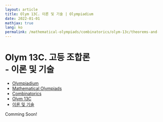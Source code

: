 ```yaml
---
layout: article
title: Olym 13C. 이론 및 기술 | Olympiadium
date: 2022-01-01
mathjax: true
lang: ko
permalink: /mathematical-olympiads/combinatorics/olym-13c/theorems-and-techniques/
---
```

# Olym 13C. 고등 조합론 <br> <ssup> - 이론 및 기술</ssup>

<ul class="breadcrumb">
	<li><a href="{{ site.url }}">Olympiadium</a></li> 
	<li><a href="{{ site.url }}mathematical-olympiads/">Mathematical Olympiads</a></li> 
	<li><a href="{{ site.url }}mathematical-olympiads/combinatorics/">Combinatorics</a></li> 
	<li><a href="{{ site.url }}mathematical-olympiads/combinatorics/olym-13c/">Olym 13C</a></li> 
	<li><a href="{{ site.url }}mathematical-olympiads/combinatorics/olym-13c/theorems-and-techniques/">이론 및 기술</a></li>
</ul>

Comming Soon!
